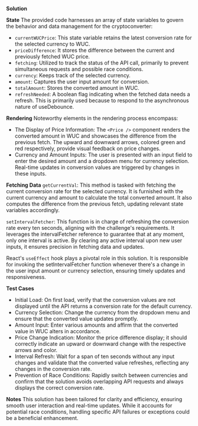 **Solution**

**State**
The provided code harnesses an array of state variables to govern the behavior and data management for the cryptoconverter:

- `currentWUCPrice`: This state variable retains the latest conversion rate for the selected currency to WUC.
- `priceDifference`: It stores the difference between the current and previously fetched WUC price.
- `fetching`: Utilized to track the status of the API call, primarily to prevent simultaneous requests and possible race conditions.
- `currency`: Keeps track of the selected currency.
- `amount`: Captures the user input amount for conversion.
- `totalAmount`: Stores the converted amount in WUC.
- `refreshNeeded`: A boolean flag indicating when the fetched data needs a refresh. This is primarily used because to respond to the asynchronous nature of useDebounce.

**Rendering**
Noteworthy elements in the rendering process encompass:

- The Display of Price Information: The `<Price />` component renders the converted amount in WUC and showcases the difference from the previous fetch. The upward and downward arrows, colored green and red respectively, provide visual feedback on price changes.
- Currency and Amount Inputs: The user is presented with an input field to enter the desired amount and a dropdown menu for currency selection. Real-time updates in conversion values are triggered by changes in these inputs.

**Fetching Data**
`getCurrentVal`:
This method is tasked with fetching the current conversion rate for the selected currency. It is furnished with the current currency and amount to calculate the total converted amount. It also computes the difference from the previous fetch, updating relevant state variables accordingly.

`setIntervalFetcher`:
This function is in charge of refreshing the conversion rate every ten seconds, aligning with the challenge's requirements. It leverages the intervalFetcher reference to guarantee that at any moment, only one interval is active. By clearing any active interval upon new user inputs, it ensures precision in fetching data and updates.

React's `useEffect` hook plays a pivotal role in this solution. It is responsible for invoking the setIntervalFetcher function whenever there's a change in the user input amount or currency selection, ensuring timely updates and responsiveness.

**Test Cases**

- Initial Load: On first load, verify that the conversion values are not displayed until the API returns a conversion rate for the default currency.
- Currency Selection: Change the currency from the dropdown menu and ensure that the converted value updates promptly.
- Amount Input: Enter various amounts and affirm that the converted value in WUC alters in accordance.
- Price Change Indication: Monitor the price difference display; it should correctly indicate an upward or downward change with the respective arrows and color.
- Interval Refresh: Wait for a span of ten seconds without any input changes and validate that the converted value refreshes, reflecting any changes in the conversion rate.
- Prevention of Race Conditions: Rapidly switch between currencies and confirm that the solution avoids overlapping API requests and always displays the correct conversion rate.

**Notes**
This solution has been tailored for clarity and efficiency, ensuring smooth user interaction and real-time updates. While it accounts for potential race conditions, handling specific API failures or exceptions could be a beneficial enhancement.
